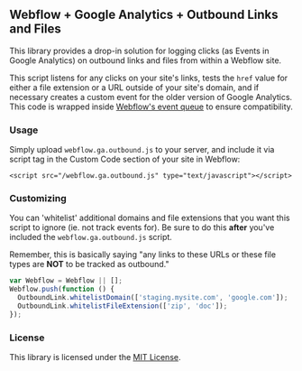 ## Webflow + Google Analytics + Outbound Links and Files

This library provides a drop-in solution for logging clicks (as Events in Google Analytics) on outbound links and files from within a Webflow site.

This script listens for any clicks on your site's links, tests the ```href``` value for either a file extension or a URL outside of your site's domain, and if necessary creates a custom event for the older version of Google Analytics. This code is wrapped inside [Webflow's event queue](https://forum.webflow.com/t/webflow-js-and-jquery-plugins/907) to ensure compatibility.

### Usage

Simply upload ```webflow.ga.outbound.js``` to your server, and include it via script tag in the Custom Code section of your site in Webflow:

```<script src="/webflow.ga.outbound.js" type="text/javascript"></script>```

### Customizing

You can 'whitelist' additional domains and file extensions that you want this script to ignore (ie. not track events for). Be sure to do this **after** you've included the ```webflow.ga.outbound.js``` script.

Remember, this is basically saying "any links to these URLs or these file types are **NOT** to be tracked as outbound."

```javascript
var Webflow = Webflow || [];
Webflow.push(function () {
  OutboundLink.whitelistDomain(['staging.mysite.com', 'google.com']);
  OutboundLink.whitelistFileExtension(['zip', 'doc']);
});
```

### License
This library is licensed under the [MIT License](http://www.opensource.org/licenses/MIT).
